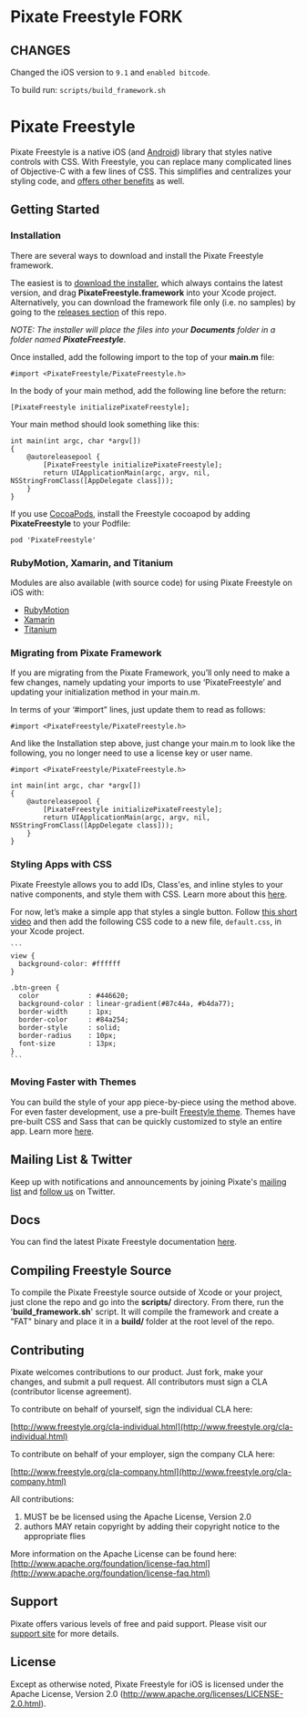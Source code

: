 # Pixate Freestyle FORK

## CHANGES

Changed the iOS version to `9.1` and `enabled bitcode`.

To build run: `scripts/build_framework.sh`

# Pixate Freestyle

Pixate Freestyle is a native iOS (and [Android](https://github.com/pixate/pixate-freestyle-android)) library that styles native controls with CSS. With Freestyle, you can replace many complicated lines of Objective-C with a few lines of CSS. This simplifies and centralizes your styling code, and [offers other benefits](http://www.freestyle.org/) as well.


## Getting Started

### Installation

There are several ways to download and install the Pixate Freestyle framework.

The easiest is to [download the installer](http://www.freestyle.org/downloads/freestyle/PixateFreestyle-2.1.4.pkg), which always contains the latest  version, and drag **PixateFreestyle.framework** into your Xcode project. Alternatively, you can download the framework file only (i.e. no samples) by going to the [releases section](https://github.com/Pixate/pixate-freestyle-ios/releases) of this repo.

*NOTE: The installer will place the files into your **Documents** folder in a folder named **PixateFreestyle***.

 Once installed, add the following import to the top of your **main.m** file:

```
#import <PixateFreestyle/PixateFreestyle.h>
```

In the body of your main method, add the following line before the return:

```
[PixateFreestyle initializePixateFreestyle];
```

Your main method should look something like this:

```
int main(int argc, char *argv[])
{
    @autoreleasepool {
        [PixateFreestyle initializePixateFreestyle];
        return UIApplicationMain(argc, argv, nil, NSStringFromClass([AppDelegate class]));
    }
}
```

If you use [CocoaPods](http://cocoapods.org), install the Freestyle cocoapod by adding **PixateFreestyle** to your Podfile:

```
pod 'PixateFreestyle'
```

### RubyMotion, Xamarin, and Titanium

Modules are also available (with source code) for using Pixate Freestyle on iOS with:

* [RubyMotion](https://github.com/Pixate/RubyMotion-PixateFreestyle)
* [Xamarin](https://github.com/Pixate/Xamarin-PixateFreestyle)
* [Titanium](https://github.com/Pixate/Titanium-PixateFreestyle)

### Migrating from Pixate Framework

If you are migrating from the Pixate Framework, you’ll only need to make a few changes, namely updating your imports to use ‘PixateFreestyle’ and updating your initialization method in your main.m.

In terms of your ‘#import” lines, just update them to read as follows:

```
#import <PixateFreestyle/PixateFreestyle.h>
```

And like the Installation step above, just change your main.m to look like the following, you no longer need to use a license key or user name.

```
#import <PixateFreestyle/PixateFreestyle.h>

int main(int argc, char *argv[])
{
    @autoreleasepool {
        [PixateFreestyle initializePixateFreestyle];
        return UIApplicationMain(argc, argv, nil, NSStringFromClass([AppDelegate class]));
    }
}
```

### Styling Apps with CSS

Pixate Freestyle allows you to add IDs, Class'es, and inline styles to your native components, and style them with CSS. Learn more about this [here](http://pixate.github.io/pixate-freestyle-ios/style-reference/index.html#app_structure).

For now, let’s make a simple app that styles a single button. Follow [this short video](http://player.vimeo.com/video/79832578) and then add the following CSS code to a new file, `default.css`, in your Xcode project.

    ```
    view {
      background-color: #ffffff
    }

    .btn-green {
      color            : #446620;
      background-color : linear-gradient(#87c44a, #b4da77);
      border-width     : 1px;
      border-color     : #84a254;
      border-style     : solid;
      border-radius    : 10px;
      font-size        : 13px;
    }
    ```

### Moving Faster with Themes

You can build the style of your app piece-by-piece using the method above. For even faster development, use a pre-built [Freestyle theme](http://pixate.github.io/pixate-freestyle-ios/themes). Themes have pre-built CSS and Sass that can be quickly customized to style an entire app. Learn more [here](http://pixate.github.io/pixate-freestyle-ios/themes).

## Mailing List & Twitter

Keep up with notifications and announcements by joining Pixate's [mailing list](http://pixatesurvey.herokuapp.com) and [follow us](http://twitter.com/PixateFreestyle) on Twitter.

## Docs

You can find the latest Pixate Freestyle documentation [here](http://pixate.github.io/pixate-freestyle-ios).

## Compiling Freestyle Source

To compile the Pixate Freestyle source outside of Xcode or your project, just clone the repo and go into the **scripts/** directory. From there, run the '**build_framework.sh**' script. It will compile the framework and create a "FAT" binary and place it in a **build/** folder at the root level of the repo.

## Contributing

Pixate welcomes contributions to our product. Just fork, make your changes, and submit a pull request. All contributors must sign a CLA (contributor license agreement).

To contribute on behalf of yourself, sign the individual CLA here:

 [http://www.freestyle.org/cla-individual.html](http://www.freestyle.org/cla-individual.html)

To contribute on behalf of your employer, sign the company CLA here:

 [http://www.freestyle.org/cla-company.html](http://www.freestyle.org/cla-company.html)

All contributions:

1. MUST be be licensed using the Apache License, Version 2.0
2. authors MAY retain copyright by adding their copyright notice to the appropriate flies

More information on the Apache License can be found here: [http://www.apache.org/foundation/license-faq.html](http://www.apache.org/foundation/license-faq.html)

## Support

Pixate offers various levels of free and paid support. Please visit our [support site](http://www.freestyle.org/support.html) for more details.

## License

Except as otherwise noted, Pixate Freestyle for iOS is licensed under the Apache License, Version 2.0 (http://www.apache.org/licenses/LICENSE-2.0.html).


